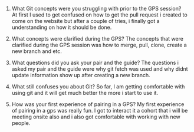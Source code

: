 1. What Git concepts were you struggling with prior to the GPS session?  
    At first I used to get confused on how to get the pull request i created to come on the website but after a couple of tries, i finally got a understanding on how it should be done. 

2. What concepts were clarified during the GPS?
	The concepts that were clarified during the GPS session was how to merge, pull, clone, create  a new branch and etc. 

3. What questions did you ask your pair and the guide?
	The questions i asked my pair and the guide were why git fetch was used and why didnt update information show up after creating a new branch. 

4. What still confuses you about Git?
	So far, I am getting comfortable with using git and it will get much better the more i start to use it. 

5. How was your first experience of pairing in a GPS?
	My first experience of pairing in a gps was really fun. I got to interact it a cohort that i will be meeting onsite also and i also got comfortable with working with new people. 


